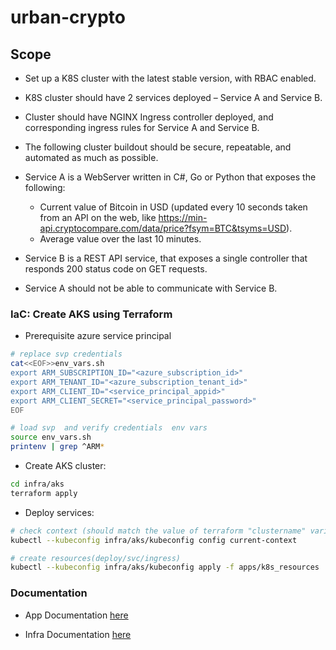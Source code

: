 # urban-crypto

## Scope
* Set up a K8S cluster with the latest stable version, with RBAC enabled.
* K8S cluster should have 2 services deployed – Service A and Service B.
* Cluster should have NGINX Ingress controller deployed, and corresponding ingress rules for Service A and Service B.
* The following cluster buildout should be secure, repeatable, and automated as much as possible.

* Service A is a WebServer written in C#, Go or Python that exposes the following:
  * Current value of Bitcoin in USD (updated every 10 seconds taken from an API on the web, like https://min-api.cryptocompare.com/data/price?fsym=BTC&tsyms=USD).
  * Average value over the last 10 minutes.
* Service B is a REST API service, that exposes a single controller that responds 200 status code on GET requests.
* Service A should not be able to communicate with Service B.

### IaC: Create AKS using Terraform

* Prerequisite azure service principal

```bash
# replace svp credentials
cat<<EOF>>env_vars.sh
export ARM_SUBSCRIPTION_ID="<azure_subscription_id>"
export ARM_TENANT_ID="<azure_subscription_tenant_id>"
export ARM_CLIENT_ID="<service_principal_appid>"
export ARM_CLIENT_SECRET="<service_principal_password>"
EOF

# load svp  and verify credentials  env vars
source env_vars.sh
printenv | grep ^ARM*
```

* Create AKS cluster:
```bash
cd infra/aks
terraform apply
```
* Deploy services:
```bash
# check context (should match the value of terraform "clustername" variable)
kubectl --kubeconfig infra/aks/kubeconfig config current-context

# create resources(deploy/svc/ingress)
kubectl --kubeconfig infra/aks/kubeconfig apply -f apps/k8s_resources
```
### Documentation

* App Documentation [here](https://github.com/dejanu/urban-telegram/blob/main/apps/readme.md)

* Infra Documentation [here](https://github.com/dejanu/urban-telegram/blob/main/infra/readme.md)




